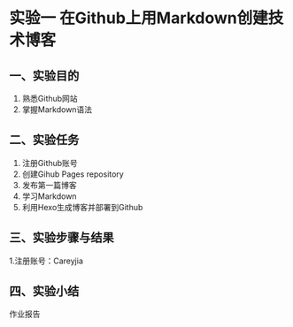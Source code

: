 # 实验一 在Github上用Markdown创建技术博客
## 一、实验目的
 1.	熟悉Github网站
 2.	掌握Markdown语法
## 二、实验任务
1.	注册Github账号
2.	创建Gihub Pages repository
3.	发布第一篇博客
4.	学习Markdown
5.	利用Hexo生成博客并部署到Github
## 三、实验步骤与结果
1.注册账号：Careyjia
## 四、实验小结

作业报告
